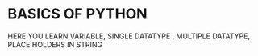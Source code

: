 # BASICS OF PYTHON
HERE YOU LEARN VARIABLE, SINGLE DATATYPE , MULTIPLE DATATYPE, PLACE HOLDERS IN STRING

